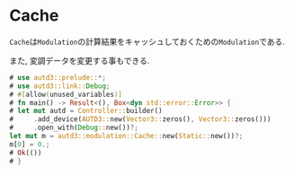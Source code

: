 # Cache

`Cache`は`Modulation`の計算結果をキャッシュしておくための`Modulation`である.

また, 変調データを変更する事もできる.

```rust
# use autd3::prelude::*;
# use autd3::link::Debug;
# #[allow(unused_variables)]
# fn main() -> Result<(), Box<dyn std::error::Error>> {
# let mut autd = Controller::builder()
#     .add_device(AUTD3::new(Vector3::zeros(), Vector3::zeros()))
#     .open_with(Debug::new())?;
let mut m = autd3::modulation::Cache::new(Static::new())?;
m[0] = 0.;
# Ok(())
# }
```
